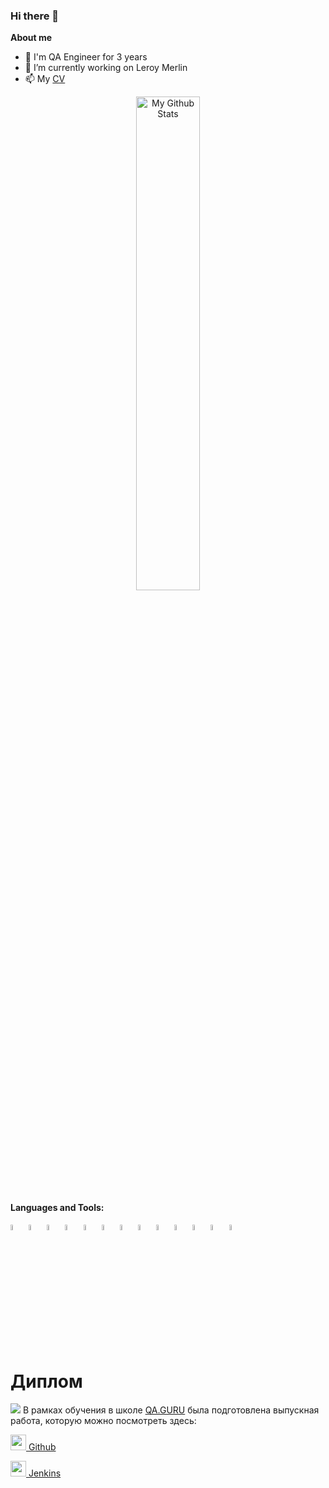 ### Hi there 👋

**About me**

- 💼 I'm QA Engineer for 3 years
- 💚 I’m currently  working on Leroy Merlin
- 📫 My [CV](https://career.habr.com/eisritter)

<p align="center">
<a><img width="45%"   alt="My Github Stats" src="https://github-readme-stats.vercel.app/api?username=eisritter&show_icons=true&line_height=20&icon_color=1CC074&include_all_commits=true&theme=buefy&hide_border=true"/></a>

**Languages and Tools:**
   
<code><img width="5%" title="IntelliJ IDEA" src="https://starchenkov.pro/qa-guru/img/skills/Intelij_IDEA.svg"></code>
<code><img width="5%" title="Java" src="https://starchenkov.pro/qa-guru/img/skills/Java.svg"></code>
<code><img width="5%" title="Selenium" src="https://starchenkov.pro/qa-guru/img/skills/Selenium.svg"></code>
<code><img width="5%" title="Selenide" src="https://starchenkov.pro/qa-guru/img/skills/Selenide.svg"></code>
<code><img width="5%" title="Allure Report" src="https://starchenkov.pro/qa-guru/img/skills/Allure_Report.svg"></code>
<code><img width="5%" title="Allure TestOps" src="https://starchenkov.pro/qa-guru/img/skills/Allure_EE.svg"></code>
<code><img width="5%" title="Gradle" src="https://starchenkov.pro/qa-guru/img/skills/Gradle.svg"></code>
<code><img width="5%" title="JUnit5" src="https://starchenkov.pro/qa-guru/img/skills/JUnit5.svg"></code>
<code><img width="5%" title="Github" src="https://starchenkov.pro/qa-guru/img/skills/Github.svg"></code>
<code><img width="5%" title="Jenkins" src="https://starchenkov.pro/qa-guru/img/skills/Jenkins.svg"></code>
<code><img width="5%" title="Rest-Assured" src="https://starchenkov.pro/qa-guru/img/skills/Rest-Assured.svg"></code>
<code><img width="5%" title="Appium" src="https://starchenkov.pro/qa-guru/img/skills/Appium.svg"></code>
<code><img width="5%" title="Browserstack" src="https://starchenkov.pro/qa-guru/img/skills/Browserstack.svg"></code>

# Диплом
<code><img src="media/qaguruLogo.svg"></code>
В рамках обучения в школе <a href="QA.GURU">QA.GURU</a> была подготовлена выпускная работа, которую можно посмотреть здесь:

 <a href="https://github.com/Eisritter/QA-GURU-13"><img src="https://starchenkov.pro/qa-guru/img/skills/Github.svg" width="25"/> Github</a>

<a href="https://jenkins.autotests.cloud/job/C11-eisritter-UI-and-API/"><img src="https://starchenkov.pro/qa-guru/img/skills/Jenkins.svg" width="25"/> Jenkins</a>
